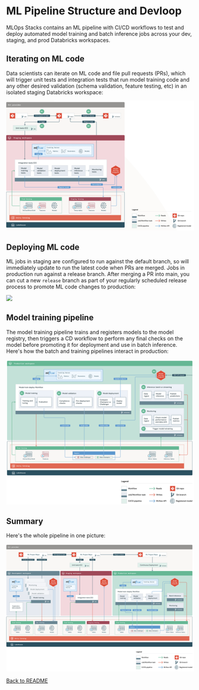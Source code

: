 # ML Pipeline Structure and Devloop
MLOps Stacks contains an ML pipeline with CI/CD workflows to test and deploy
automated model training and batch inference jobs across your dev, staging, and prod Databricks
workspaces.

## Iterating on ML code
Data scientists can iterate on ML code and file pull requests (PRs), which will trigger unit
tests and integration tests that run model training code and any other desired
validation (schema validation, feature testing, etc) in an isolated staging Databricks workspace:

<img src="doc-images/mlops-stack-pr.png" style="width: 700px">

## Deploying ML code
ML jobs in staging are configured to run against the default branch, so
will immediately update to run the latest code when PRs are merged.
Jobs in production run against a release branch. After merging a PR into main, you can
cut a new `release` branch as part of your regularly scheduled release process
to promote ML code changes to production:

<img src="doc-images/ml-jobs-summary.png" style="width: 700px">

## Model training pipeline
The model training pipeline trains and registers models to the model registry,
then triggers a CD workflow to perform any final checks on the model before
promoting it for deployment and use in batch inference. Here's how the batch and training pipelines interact
in production:

<img src="doc-images/ml-job-detailed.png" style="width: 700px">

## Summary
Here's the whole pipeline in one picture:

<img src="doc-images/mlops-stack-summary.png">

[Back to README](README.md)
